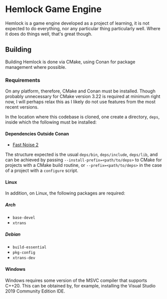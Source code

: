 # Hemlock Game Engine

Hemlock is a game engine developed as a project of learning, it is not expected to do everything, nor any particular thing particularly well. Where it does do things well, that's great though.

## Building

Building Hemlock is done via CMake, using Conan for package management where possible.

### Requirements

On any platform, therefore, CMake and Conan must be installed. Though probably unnecessary for CMake version 3.22 is required at minimum right now, I will perhaps relax this as I likely do not use features from the most recent versions.

In the location where this codebase is cloned, one create a directory, `deps`, inside which the following must be installed:
#### Dependencies Outside Conan
* [Fast Noise 2](https://github.com/Auburn/FastNoise2/releases/tag/v0.9.4-alpha)

The structure expected is the usual `deps/bin`, `deps/include`, `deps/lib`, and can be achieved by passing `--install-prefix=<path/to/deps>` to CMake for projects with a CMake build routine, or `--prefix=<path/to/deps>` in the case of a project with a `configure` script. 

#### Linux
In addition, on Linux, the following packages are required:
##### Arch
* `base-devel`
* `xtrans`
##### Debian
* `build-essential`
* `pkg-config`
* `xtrans-dev`

#### Windows
Windows requires some version of the MSVC compiler that supports C++20. This can be obtained by, for example, installing the Visual Studio 2019 Community Edition IDE.
